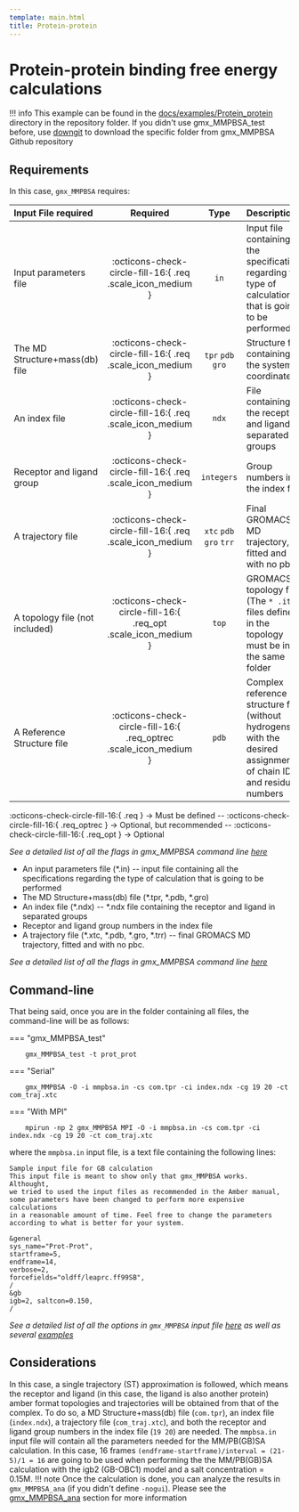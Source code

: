 ```yaml
---
template: main.html
title: Protein-protein
---
```


# Protein-protein binding free energy calculations

!!! info
    This example can be found in the [docs/examples/Protein_protein][6] directory in the repository folder. If you didn't 
    use gmx_MMPBSA_test before, use [downgit](https://downgit.github.io/#/home) to download the specific folder from 
    gmx_MMPBSA Github repository

## Requirements

In this case, `gmx_MMPBSA` requires:

| Input File required            | Required |           Type             | Description |
|:-------------------------------|:--------:|:--------------------------:|:-------------------------------------------------------------------------------------------------------------|
| Input parameters file          | :octicons-check-circle-fill-16:{ .req .scale_icon_medium } |           `in`          | Input file containing all the specifications regarding the type of calculation that is going to be performed |
| The MD Structure+mass(db) file | :octicons-check-circle-fill-16:{ .req .scale_icon_medium } |    `tpr` `pdb` `gro`    | Structure file containing the system coordinates |
| An index file                  | :octicons-check-circle-fill-16:{ .req .scale_icon_medium } |          `ndx`    | File containing the receptor and ligand in separated groups |
| Receptor and ligand group      | :octicons-check-circle-fill-16:{ .req .scale_icon_medium } |        `integers`       | Group numbers in the index files |
| A trajectory file              | :octicons-check-circle-fill-16:{ .req .scale_icon_medium } | `xtc` `pdb` `gro` `trr` | Final GROMACS MD trajectory, fitted and with no pbc. |
| A topology file (not included) | :octicons-check-circle-fill-16:{ .req_opt .scale_icon_medium }    |           `top`         | GROMACS topology file (The `* .itp` files defined in the topology must be in the same folder |
| A Reference Structure file     | :octicons-check-circle-fill-16:{ .req_optrec .scale_icon_medium } |           `pdb`         | Complex reference structure file (without hydrogens) with the desired assignment of chain ID and residue numbers |
              
:octicons-check-circle-fill-16:{ .req } -> Must be defined -- :octicons-check-circle-fill-16:{ .req_optrec } -> 
Optional, but recommended -- :octicons-check-circle-fill-16:{ .req_opt } -> Optional

_See a detailed list of all the flags in gmx_MMPBSA command line [here][1]_

* An input parameters file (*.in) -- input file containing all the specifications regarding the type of calculation that
is going to be performed
* The MD Structure+mass(db) file (*.tpr, *.pdb, *.gro) 
* An index file (*.ndx) -- *.ndx file containing the receptor and ligand in separated groups
* Receptor and ligand group numbers in the index file
* A trajectory file (*.xtc, *.pdb, *.gro, *.trr) -- final GROMACS MD trajectory, fitted and with no pbc.

_See a detailed list of all the flags in gmx_MMPBSA command line [here][1]_

## Command-line
That being said, once you are in the folder containing all files, the command-line will be as follows:

=== "gmx_MMPBSA_test"

        gmx_MMPBSA_test -t prot_prot

=== "Serial"

        gmx_MMPBSA -O -i mmpbsa.in -cs com.tpr -ci index.ndx -cg 19 20 -ct com_traj.xtc

=== "With MPI"

        mpirun -np 2 gmx_MMPBSA MPI -O -i mmpbsa.in -cs com.tpr -ci index.ndx -cg 19 20 -ct com_traj.xtc

where the `mmpbsa.in` input file, is a text file containing the following lines:

``` linenums="1"
Sample input file for GB calculation
This input file is meant to show only that gmx_MMPBSA works. Althought,
we tried to used the input files as recommended in the Amber manual,
some parameters have been changed to perform more expensive calculations
in a reasonable amount of time. Feel free to change the parameters 
according to what is better for your system.

&general
sys_name="Prot-Prot",
startframe=5,
endframe=14,
verbose=2,
forcefields="oldff/leaprc.ff99SB",
/
&gb
igb=2, saltcon=0.150,
/
```

_See a detailed list of all the options in `gmx_MMPBSA` input file [here][2] as well as several [examples][3]_

## Considerations
In this case, a single trajectory (ST) approximation is followed, which means the receptor and ligand (in this case, the 
ligand is also another protein) amber format topologies and trajectories will be obtained from that of the complex. To 
do so, a MD Structure+mass(db) file (`com.tpr`), an index file (`index.ndx`), a trajectory file (`com_traj.xtc`), and 
both the receptor and ligand group numbers in the index file (`19 20`) are needed. The `mmpbsa.in` input file will 
contain all the parameters needed for the MM/PB(GB)SA calculation. In this case, 16 frames `(endframe-startframe)/interval = (21-5)/1 = 16`
are going to be used when performing the the MM/PB(GB)SA calculation with the igb2 (GB-OBC1) model and a salt 
concentration = 0.15M.
!!! note
    Once the calculation is done, you can analyze the results in `gmx_MMPBSA_ana` (if you didn't define `-nogui`). 
    Please see the [gmx_MMPBSA_ana][4] section for more information

  [1]: ../../gmx_MMPBSA_command-line.md#gmx_mmpbsa-command-line  
  [2]: ../../input_file.md#the-input-file
  [3]: ../../input_file.md#sample-input-files
  [4]: ../../analyzer.md#gmx_mmpbsa_ana-the-analyzer-tool
  [6]: https://github.com/Valdes-Tresanco-MS/gmx_MMPBSA/tree/master/docs/examples/Protein_protein
  [7]: ../gmx_MMPBSA_test.md#gmx_mmpbsa_test-command-line
  
